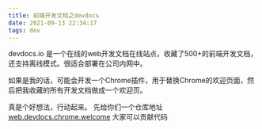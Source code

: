 ```yaml
---
title: 前端开发文档之devdocs
date: 2021-09-13 22:34:17
tags: dev
---
```

devdocs.io 是一个在线的web开发文档在线站点，收藏了500+的前端开发文档，还支持离线模式。很适合部署在公司内网中。

如果是我的话，可能会开发一个Chrome插件，用于替换Chrome的欢迎页面，然后把我收藏的所有开发文档做成一个欢迎页。

真是个好想法，行动起来。
先给你们一个仓库地址 [web.devdocs.chrome.welcome](https://github.com/alasq/web.devdocs.chrome.welcome) 大家可以贡献代码
